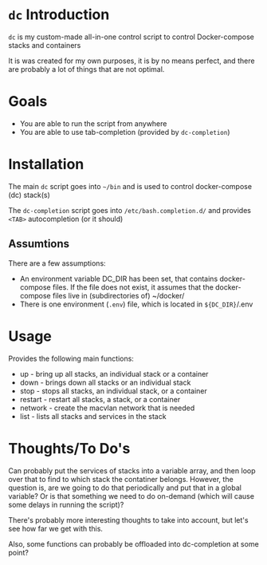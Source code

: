 # `dc` Introduction
`dc` is my custom-made all-in-one control script to control Docker-compose stacks and containers

It is was created for my own purposes, it is by no means perfect, and there are probably a lot of things that are not optimal.

# Goals
- You are able to run the script from anywhere
- You are able to use tab-completion (provided by `dc-completion`)

# Installation
The main `dc` script goes into `~/bin` and is used to control docker-compose (dc) stack(s)

The `dc-completion` script goes into `/etc/bash.completion.d/` and provides `<TAB>` autocompletion (or it should)

## Assumtions
There are a few assumptions:
- An environment variable DC_DIR has been set, that contains docker-compose files. If the file does not exist, it assumes that the docker-compose files live in (subdirectories of) ~/docker/
- There is one environment (`.env`) file, which is located in `${DC_DIR}`/.env

# Usage
Provides the following main functions:
- up      - bring up all stacks, an individual stack or a container
- down    - brings down all stacks or an individual stack
- stop    - stops all stacks, an individual stack, or a container
- restart - restart all stacks, a stack, or a container
- network - create the macvlan network that is needed
- list    - lists all stacks and services in the stack

# Thoughts/To Do's
Can probably put the services of stacks into a variable array, and then loop over that to find to which stack the contatiner belongs. However, the question is, are we going to do that periodically and put that in a global variable? Or is that something we need to do on-demand (which will cause some delays in running the script)?

There's probably more interesting thoughts to take into account, but let's see how far we get with this.

Also, some functions can probably be offloaded into dc-completion at some point?